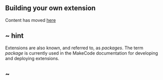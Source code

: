 ## Building your own extension

Content has moved [here](http://www.makecode.com/packages/getting-started)

## ~ hint

Extensions are also known, and referred to, as _packages_. The term _package_ is currently used in the MakeCode documentation for developing and deploying extensions.

## ~